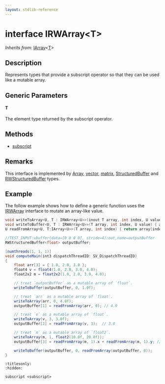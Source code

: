 ```yaml
---
layout: stdlib-reference
---
```


# interface IRWArray\<T\>

*Inherits from:* [IArray](../../iarray-01/index.html)\<[T](../../iarray-01/index.html#typeparam-T)\>

## Description

Represents types that provide a subscript operator so that they can be used like a mutable array.

## Generic Parameters

####  <a id="typeparam-T"></a>T
The element type returned by the subscript operator.


## Methods

* [subscript](../subscript.html)

## Remarks

This interface is implemented by <span class='code'><a href="../../../types/array-0/index.html" class="code_type">Array</a></span>, <span class='code'><a href="../../../types/vector/index.html" class="code_type">vector</a></span>, <span class='code'><a href="../../../types/matrix/index.html" class="code_type">matrix</a></span>, <span class='code'><a href="../../../types/structuredbuffer-0a/index.html" class="code_type">StructuredBuffer</a></span> and <span class='code'><a href="../../../types/rwstructuredbuffer-012c/index.html" class="code_type">RWStructuredBuffer</a></span> types.

## Example

The follow example shows how to define a generic function uses the <span class='code'><a href=".html" class="code_type">IRWArray</a></span> interface to mutate an array-like value.
```csharp
void writeToArray<U, T : IRWArray<U>>(inout T array, int index, U value) { array[index] = value; }
void writeToBuffer<U, T : IRWArray<U>>(T array, int index, U value) { array[index] = value; }
U readFromArray<U, T:IArray<U>>(T array, int index) { return array[index]; }

//TEST_INPUT:ubuffer(data=[0 0 0 0], stride=4):out,name=outputBuffer
RWStructuredBuffer<float> outputBuffer;

[numthreads(1, 1, 1)]
void computeMain(int3 dispatchThreadID: SV_DispatchThreadID)
{
    float arr[3] = { 1.0, 2.0, 3.0 };
    float4 v = float4(1.0, 2.0, 3.0, 4.0);
    float2x2 m = float2x2(1.0, 2.0, 3.0, 4.0);

    // treat `outputBuffer` as a mutable array of `float`.
    writeToBuffer(outputBuffer, 0, 1.0f);

    // treat `arr` as a mutable array of `float`.
    writeToArray(arr, 0, 4.0f);
    outputBuffer[1] = readFromArray(arr, 0); // 4.0

    // treat `v` as a mutable array of `float`.
    writeToArray(v, 3, 3.0f);
    outputBuffer[2] = readFromArray(v, 3);  // 3.0

    // treat `m` as a mutable array of `float2`.
    writeToArray(m, 1, float2(10.0f, 20.0f));
    outputBuffer[3] = readFromArray(m, 1).x + readFromArray(m, 1).y; // 30.0

    writeToBuffer(outputBuffer, 0, readFromArray(outputBuffer, 0));
}
```



```{toctree}
:titlesonly:
:hidden:

subscript <subscript>
```
